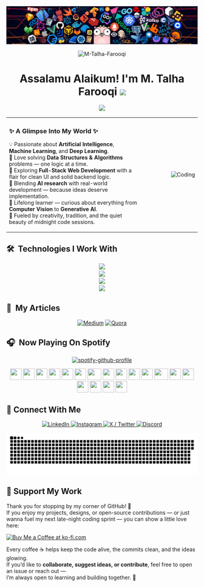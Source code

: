 <!-- Banner Image -->
<div align="center">
  <img src="banner.png" alt="Banner" style="max-width:100%;height:auto;" />
</div>

<!--  Profile Views Counter-->
<p align="center"> 
  <img src="https://komarev.com/ghpvc/?username=M-Talha-Farooqi&label=PROFILE+VIEWS&color=blueviolet&style=for-the-badge&base=5300&abbreviated=true " alt="M-Talha-Farooqi" />
</p>

<!-- Introduction Header with Typing Animation -->
<h1 align="center">Assalamu Alaikum!  I'm M. Talha Farooqi <img src="https://media.giphy.com/media/hvRJCLFzcasrR4ia7z/giphy.gif" width="35"/></h1>


<p align="center">
  <a href="https://github.com/DenverCoder1/readme-typing-svg">
    <img src="https://readme-typing-svg.herokuapp.com?font=Fira+Code&size=24&duration=2500&pause=1000&color=F7F7F7&center=true&vCenter=true&color=%23C8BE25&width=700&height=60&lines=Final+Year+Software+Engineering+Student;Full+Stack+Web+Developer;AI+Engineer;Undergraduate+Researcher;Open+Source+Contributor" />
  </a>
</p>


<table style="border: none; border-collapse: collapse;">
  <tr>
    <td align="left" width="70%" style="border: none; vertical-align: top;">
      <h3>✨ A Glimpse Into My World ✨</h3>
      <ul style="list-style-type:none; padding-left:0; margin-top:0;">
        <li>💡 Passionate about <b>Artificial Intelligence</b>, <b>Machine Learning</b>, and <b>Deep Learning</b>.</li>
        <li>🧩 Love solving <b>Data Structures & Algorithms</b> problems — one logic at a time.</li>
        <li>🚀 Exploring <b>Full-Stack Web Development</b> with a flair for clean UI and solid backend logic.</li>
        <li>🔬 Blending <b>AI research</b> with real-world development — because ideas deserve implementation.</li>
        <li>🧠 Lifelong learner — curious about everything from <b>Computer Vision</b> to <b>Generative AI</b>.</li>
        <li>🌙 Fueled by creativity, tradition, and the quiet beauty of midnight code sessions.</li>
      </ul>
    </td>
    <td align="right" width="30%" style="border: none; vertical-align: middle;">
      <img src="https://cdn.dribbble.com/users/1277312/screenshots/14733298/media/39b1045e593737587dd60e42c8422d1f.gif" width="300" alt="Coding" />
    </td>
  </tr>
</table>





<h2 align="left">🛠️ &nbsp;Technologies I Work With</h2>

<p align="center">
  <img src="https://skillicons.dev/icons?i=html,css,js,ts,tailwind,bootstrap,react,nextjs,threejs,nodejs,express&perline=12" />
  <br/>
  <img src="https://skillicons.dev/icons?i=py,ai,sklearn,tensorflow,pytorch,opencv,fastapi,graphql,cpp,java&perline=12" />
  <br/>
  <img src="https://skillicons.dev/icons?i=mongodb,postgres,mysql,supabase,redis,firebase,prisma,git,gitlab,docker,kubernetes&perline=12" />
  <br/>
  <img src="https://skillicons.dev/icons?i=gcp,aws,azure,linux,apple,vercel,heroku,postman,figma,django&perline=12" />
</p>


<h2 align="left">📜 &nbsp;My Articles</h3>
<div align="center">

[![Medium](https://img.shields.io/badge/Medium%20-%231572B6.svg?&style=for-the-badge&logo=medium&logoColor=white)](https://medium.com/@adityakanoi123)
[![Quora](https://img.shields.io/badge/Quora-%23B92B27.svg?style=for-the-badge&logo=Quora&logoColor=white)](https://thedefenceengineer.quora.com/)

</div>



<h2 align="left">🎧 &nbsp;Now Playing On Spotify</h2>

<div align= "center">
  
[![spotify-github-profile](https://spotify-github-profile.kittinanx.com/api/view?uid=7hiyqnkbhiy54q3llhhi575zt&cover_image=true&theme=novatorem&show_offline=true&background_color=121212&interchange=false&profanity=false&bar_color=53b14f&bar_color_cover=false)](https://spotify-github-profile.kittinanx.com/api/view?uid=7hiyqnkbhiy54q3llhhi575zt&redirect=true)
</align>

</div>
<div align="center">
    <img src="https://cultofthepartyparrot.com/parrots/hd/christmasparrot.gif" width="30" height="30"/>
    <img src="https://cultofthepartyparrot.com/parrots/hd/githubparrot.gif" width="30" height="30"/>
    <img src="https://cultofthepartyparrot.com/parrots/hd/dealwithitnowparrot.gif" width="30" height="30"/>
     <img src="https://cultofthepartyparrot.com/parrots/hd/evilparrot.gif" width="30" height="30"/>
    <img src="https://cultofthepartyparrot.com/parrots/hd/mustacheparrot.gif" width="30" height="30"/>
    <img src="https://cultofthepartyparrot.com/parrots/hd/pirateparrot.gif" width="30" height="30"/>
    <img src="https://cultofthepartyparrot.com/parrots/asyncparrot.gif" width="36" height="30"/>
    <img src="https://cultofthepartyparrot.com/parrots/hd/meldparrot.gif" width="30" height="30"/>
    <img src="https://cultofthepartyparrot.com/parrots/hd/coffeeparrot.gif" width="30" height="30"/>
    <img src="https://cultofthepartyparrot.com/parrots/hd/hypnoparrotlight.gif" width="30" height="30"/>
    <img src="https://cultofthepartyparrot.com/parrots/hd/thumbsupparrot.gif" width="30" height="30"/>
      <img src="https://cultofthepartyparrot.com/parrots/fixparrot.gif" width="36" height="30"/>
    <img src="https://cultofthepartyparrot.com/parrots/hd/scienceparrot.gif" width="30" height="30"/>
    <img src="https://cultofthepartyparrot.com/parrots/hd/moonwalkingparrot.gif" width="30" height="30"/>
        <img src="https://cultofthepartyparrot.com/parrots/hd/footballparrot.gif" width="30" height="30"/>
    <img src="https://cultofthepartyparrot.com/parrots/hd/laptop_parrot.gif" width="30" height="30"/>
    <img src="https://cultofthepartyparrot.com/parrots/hd/congapartyparrot.gif" width="30" height="30"/>  
      <img src="https://cultofthepartyparrot.com/parrots/hd/twinsparrot.gif" width="30" height="30"/>
</div>



<!-- Problem in Fetching. I will fix it later. InshaAllah :)
<p align="center">
   GitHub Stats 
  <img height="180em" src="https://github-readme-stats.vercel.app/api?username=M-Talha-Farooqi&show_icons=true&theme=radical&bg_color=30,e96443,904e95&title_color=fff&text_color=fff" />
   Streak Stats 
  <img style="height:10rem;" src="https://streak-stats.demolab.com/?user=M-Talha-Farooqi&theme=radical&show_icons=true&border=e4e2e2&cache_bust=1" />
  Most Used Languages
  <img height="180em" src="https://github-readme-stats.vercel.app/api/top-langs/?username=M-Talha-Farooqi&layout=compact&langs_count=8&theme=radical&bg_color=30,e96443,904e95&title_color=fff&text_color=fff" />
</p> 
-->
<!-- Connect With Me Section -->
<h2 align="left">🤝 Connect With Me</h2>

<!-- Social Media Icons -->
<p align="center">
  <a href="https://linkedin.com/in/m-talha-farooqi" target="_blank" title="LinkedIn">
    <img src="https://user-images.githubusercontent.com/88904952/234979284-68c11d7f-1acc-4f0c-ac78-044e1037d7b0.png" alt="LinkedIn" width="50" height="50" />
  </a>
  <a href="https://instagram.com/mtalhafarooqi" target="_blank" title="Instagram">
    <img src="https://user-images.githubusercontent.com/88904952/234981169-2dd1e58f-4b7e-468c-8213-034ba62156c3.png" alt="Instagram" width="50" height="50" />
  </a>
  <a href="https://x.com/MTalhaFarooqi" target="_blank" title="X (formerly Twitter)">
    <img src="https://user-images.githubusercontent.com/88904952/234980676-61bfb021-ecc8-48f7-88e6-34c1b06c4a58.png" alt="X / Twitter" width="50" height="50" />
  </a>
  <a href="https://discord.gg/tqPW8uYECy" target="_blank" title="Discord">
    <img src="https://user-images.githubusercontent.com/88904952/234982627-019fd336-6248-453c-9b05-97c13fd1d207.png" alt="Discord" width="50" height="50" />
  </a>  
</p>







<!-- Snake Game Eating My Contribution Graph -->
<p align="center">
  <img src="https://raw.githubusercontent.com/M-Talha-Farooqi/M-Talha-Farooqi/output/github-snake.svg" alt="Snake animation" />
</p>

## 💖 Support My Work

Thank you for stopping by my corner of GitHub! 🌟  
If you enjoy my projects, designs, or open-source contributions — or just wanna fuel my next late-night coding sprint — you can show a little love here:

<p align="left">
  <a href="https://ko-fi.com/mtalhafarooqi" target="_blank">
    <img src="https://cdn.ko-fi.com/cdn/kofi1.png?v=3" height="50" alt="Buy Me a Coffee at ko-fi.com" />
  </a>
</p>

Every coffee ☕ helps keep the code alive, the commits clean, and the ideas glowing.  
If you’d like to **collaborate, suggest ideas, or contribute**, feel free to open an issue or reach out —  
I’m always open to learning and building together. 🤝

